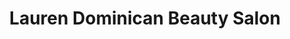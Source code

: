 ---
title: "Lauren Dominican Beauty Salon"
url: /kennesaw/lauren-dominican-beauty-salon/
shop: beauty
---